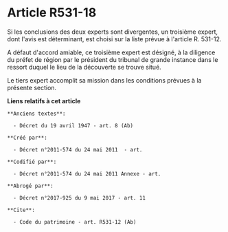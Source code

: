 # Article R531-18

Si les conclusions des deux experts sont divergentes, un troisième expert, dont l'avis est déterminant, est choisi sur la
liste prévue à l'article R. 531-12. 

A défaut d'accord amiable, ce troisième expert est désigné, à la diligence du préfet de région par le président du tribunal
de grande instance dans le ressort duquel le lieu de la découverte se trouve situé. 

Le tiers expert accomplit sa mission dans les conditions prévues à la présente section.

**Liens relatifs à cet article**

	**Anciens textes**:

	  - Décret du 19 avril 1947 - art. 8 (Ab)

	**Créé par**:

	  - Décret n°2011-574 du 24 mai 2011  - art.

	**Codifié par**:

	  - Décret n°2011-574 du 24 mai 2011 Annexe - art.

	**Abrogé par**:

	  - Décret n°2017-925 du 9 mai 2017 - art. 11

	**Cite**:

	  - Code du patrimoine - art. R531-12 (Ab)
